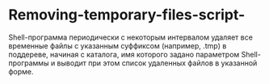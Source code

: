 # Removing-temporary-files-script-
Shell-программа периодически с некоторым интервалом удаляет все временные файлы с указанным суффиксом (например, .tmp) в поддереве, начиная с каталога, имя которого задано параметром Shell-программы и выводит при этом список удаленных файлов в указанной форме.
